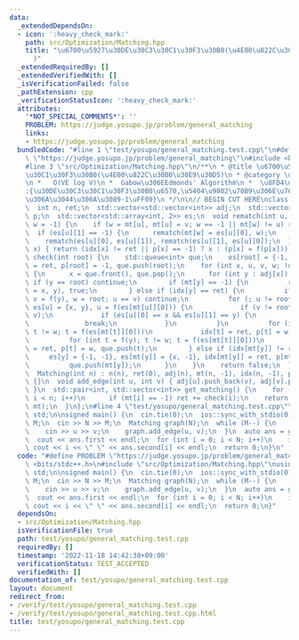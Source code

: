 ```yaml
---
data:
  _extendedDependsOn:
  - icon: ':heavy_check_mark:'
    path: src/Optimization/Matching.hpp
    title: "\u6700\u5927\u30DE\u30C3\u30C1\u30F3\u30B0(\u4E00\u822C\u30B0\u30E9\u30D5\
      )"
  _extendedRequiredBy: []
  _extendedVerifiedWith: []
  _isVerificationFailed: false
  _pathExtension: cpp
  _verificationStatusIcon: ':heavy_check_mark:'
  attributes:
    '*NOT_SPECIAL_COMMENTS*': ''
    PROBLEM: https://judge.yosupo.jp/problem/general_matching
    links:
    - https://judge.yosupo.jp/problem/general_matching
  bundledCode: "#line 1 \"test/yosupo/general_matching.test.cpp\"\n#define PROBLEM\
    \ \"https://judge.yosupo.jp/problem/general_matching\"\n#include <bits/stdc++.h>\n\
    #line 3 \"src/Optimization/Matching.hpp\"\n/**\n * @title \u6700\u5927\u30DE\u30C3\
    \u30C1\u30F3\u30B0(\u4E00\u822C\u30B0\u30E9\u30D5)\n * @category \u30B0\u30E9\u30D5\
    \n *   O(VE log V)\n *  Gabow\u306EEdmonds' Algorithm\n *  \u8FD4\u308A\u5024\
    :{\u30DE\u30C3\u30C1\u30F3\u30B0\u6570,\u5404\u9802\u70B9\u306E\u76F8\u65B9(\u3044\
    \u306A\u3044\u306A\u3089-1\uFF09}\n */\n\n// BEGIN CUT HERE\nclass Matching {\n\
    \  int n, ret;\n  std::vector<std::vector<int>> adj;\n  std::vector<int> mt, idx,\
    \ p;\n  std::vector<std::array<int, 2>> es;\n  void rematch(int u, int v, int\
    \ w = -1) {\n    if (w = mt[u], mt[u] = v; w == -1 || mt[w] != u) return;\n  \
    \  if (es[u][1] == -1) {\n      rematch(mt[w] = es[u][0], w);\n    } else\n  \
    \    rematch(es[u][0], es[u][1]), rematch(es[u][1], es[u][0]);\n  }\n  int f(int\
    \ x) { return (idx[x] != ret || p[x] == -1) ? x : (p[x] = f(p[x])); }\n  bool\
    \ check(int root) {\n    std::queue<int> que;\n    es[root] = {-1, -1}, idx[root]\
    \ = ret, p[root] = -1, que.push(root);\n    for (int x, u, v, w; !que.empty();)\
    \ {\n      x = que.front(), que.pop();\n      for (int y : adj[x]) {\n       \
    \ if (y == root) continue;\n        if (mt[y] == -1) {\n          return rematch(mt[y]\
    \ = x, y), true;\n        } else if (idx[y] == ret) {\n          if (u = f(x),\
    \ v = f(y), w = root; u == v) continue;\n          for (; u != root || v != root;\
    \ es[u] = {x, y}, u = f(es[mt[u]][0])) {\n            if (v != root) std::swap(u,\
    \ v);\n            if (es[u][0] == x && es[u][1] == y) {\n              w = u;\n\
    \              break;\n            }\n          }\n          for (int t = f(x);\
    \ t != w; t = f(es[mt[t]][0]))\n            idx[t] = ret, p[t] = w, que.push(t);\n\
    \          for (int t = f(y); t != w; t = f(es[mt[t]][0]))\n            idx[t]\
    \ = ret, p[t] = w, que.push(t);\n        } else if (idx[mt[y]] != ret)\n     \
    \     es[y] = {-1, -1}, es[mt[y]] = {x, -1}, idx[mt[y]] = ret, p[mt[y]] = y,\n\
    \          que.push(mt[y]);\n      }\n    }\n    return false;\n  }\n\n public:\n\
    \  Matching(int n) : n(n), ret(0), adj(n), mt(n, -1), idx(n, -1), p(n), es(n)\
    \ {}\n  void add_edge(int u, int v) { adj[u].push_back(v), adj[v].push_back(u);\
    \ }\n  std::pair<int, std::vector<int>> get_matching() {\n    for (int i = 0;\
    \ i < n; i++)\n      if (mt[i] == -1) ret += check(i);\n    return std::make_pair(ret,\
    \ mt);\n  }\n};\n#line 4 \"test/yosupo/general_matching.test.cpp\"\nusing namespace\
    \ std;\n\nsigned main() {\n  cin.tie(0);\n  ios::sync_with_stdio(0);\n  int N,\
    \ M;\n  cin >> N >> M;\n  Matching graph(N);\n  while (M--) {\n    int u, v;\n\
    \    cin >> u >> v;\n    graph.add_edge(u, v);\n  }\n  auto ans = graph.get_matching();\n\
    \  cout << ans.first << endl;\n  for (int i = 0; i < N; i++)\n    if (i < ans.second[i])\
    \ cout << i << \" \" << ans.second[i] << endl;\n  return 0;\n}\n"
  code: "#define PROBLEM \"https://judge.yosupo.jp/problem/general_matching\"\n#include\
    \ <bits/stdc++.h>\n#include \"src/Optimization/Matching.hpp\"\nusing namespace\
    \ std;\n\nsigned main() {\n  cin.tie(0);\n  ios::sync_with_stdio(0);\n  int N,\
    \ M;\n  cin >> N >> M;\n  Matching graph(N);\n  while (M--) {\n    int u, v;\n\
    \    cin >> u >> v;\n    graph.add_edge(u, v);\n  }\n  auto ans = graph.get_matching();\n\
    \  cout << ans.first << endl;\n  for (int i = 0; i < N; i++)\n    if (i < ans.second[i])\
    \ cout << i << \" \" << ans.second[i] << endl;\n  return 0;\n}"
  dependsOn:
  - src/Optimization/Matching.hpp
  isVerificationFile: true
  path: test/yosupo/general_matching.test.cpp
  requiredBy: []
  timestamp: '2022-11-18 14:42:38+09:00'
  verificationStatus: TEST_ACCEPTED
  verifiedWith: []
documentation_of: test/yosupo/general_matching.test.cpp
layout: document
redirect_from:
- /verify/test/yosupo/general_matching.test.cpp
- /verify/test/yosupo/general_matching.test.cpp.html
title: test/yosupo/general_matching.test.cpp
---
```

